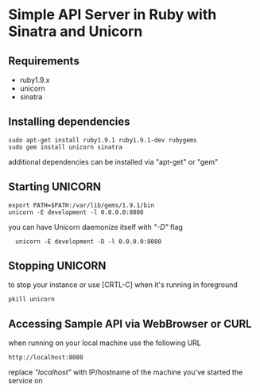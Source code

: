 # Simple API Server in Ruby with Sinatra and Unicorn
## Requirements
 * ruby1.9.x
 * unicorn
 * sinatra

## Installing dependencies
    sudo apt-get install ruby1.9.1 ruby1.9.1-dev rubygems
    sudo gem install unicorn sinatra
  additional dependencies can be installed via "apt-get" or "gem"

## Starting UNICORN
    export PATH=$PATH:/var/lib/gems/1.9.1/bin
    unicorn -E development -l 0.0.0.0:8080

  you can have Unicorn daemonize itself with _"-D"_ flag

      unicorn -E development -D -l 0.0.0.0:8080

## Stopping UNICORN
  to stop your instance or use [CRTL-C] when it's running in foreground

    pkill unicorn

## Accessing Sample API via WebBrowser or CURL
  when running on your local machine use the following URL

    http://localhost:8080

  replace _"localhost"_ with IP/hostname of the machine you've started the service on
